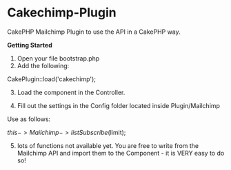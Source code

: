 Cakechimp-Plugin
========================

CakePHP Mailchimp Plugin to use the API in a CakePHP way.

<b>Getting Started</b><br />

1) Open your file bootstrap.php
2) Add the following: 

CakePlugin::load('cakechimp');

3) Load the component in the Controller. 

4) Fill out the settings in the Config folder located inside Plugin/Mailchimp 

Use as follows:

$this->Mailchimp->listSubscribe($limit);

5) lots of functions not available yet. You are free to write from the Mailchimp API and import them to the Component - it is VERY easy to do so!